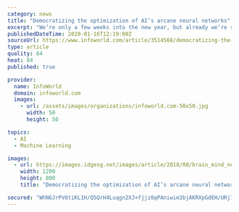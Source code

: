 ```yaml
---
category: news
title: "Democratizing the optimization of AI’s arcane neural networks"
excerpt: "We’re only a few weeks into the new year, but already we’re seeing signs that automated machine learning modeling, sometimes known as autoML, is rising to a new plateau of sophistication. Specifically, it appears that a promising autoML approach known as “neural architecture search” will soon become part of data scientists’ core toolkits."
publishedDateTime: 2020-01-16T12:19:00Z
sourceUrl: https://www.infoworld.com/article/3514568/democratizing-the-optimization-of-ais-arcane-neural-networks.html
type: article
quality: 84
heat: 84
published: true

provider:
  name: InfoWorld
  domain: infoworld.com
  images:
    - url: /assets/images/organizations/infoworld.com-50x50.jpg
      width: 50
      height: 50

topics:
  - AI
  - Machine Learning

images:
  - url: https://images.idgesg.net/images/article/2018/08/brain_mind_neural_network_connections_artificial_intelligence_machine_learning_by_metamorworks_gettyimages-957654482_1200x800-100767998-large.3x2.jpg
    width: 1200
    height: 800
    title: "Democratizing the optimization of AI’s arcane neural networks"

secured: "WhN6JrPV6tiKL1H/Q5QrH4Luqgn2XJ+fjjz8qPAniwim3bjAKRXpGdEH/URj10lhVW5W9ixoAh1WviXbQzV1hKlZLiKwhSDhUqdQ899kIg+iAPhTxQeeV+urF15m4HGT7L4MKiWJCI4P34pV9HhmWbJyG+DwveswEWTXZaIyeDKgmjlT3GmcyDJ0g3nZYbc/+oqjerRjZT0hZyMC7o9qxV8l4+NMlPtZ1nqaFqSuQ5mXHSs+uulfkHV6CIP0k083ZK0MPC0mPdhCn5s+dAH5Po8Jk9bXXrw0mT/7CtO0fJ4=;oD83WeC8HjYj8znN1U4ocg=="
---
```


